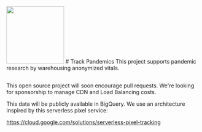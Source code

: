 <img src="https://www.trackpandemics.com/trackpandemics_logo.png" width="150"/>
# Track Pandemics
This project supports pandemic research by warehousing anonymized vitals.  

##
This open source project will soon encourage pull requests. We're looking for sponsorship to manage CDN and Load Balancing costs.  

This data will be publicly available in BigQuery. We use an architecture inspired by this serverless pixel service:  

https://cloud.google.com/solutions/serverless-pixel-tracking
